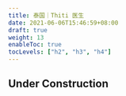 ```yaml
---
title: 泰国｜Thiti 医生
date: 2021-06-06T15:46:59+08:00
draft: true
weight: 13
enableToc: true
tocLevels: ["h2", "h3", "h4"]
---
```


## Under Construction
